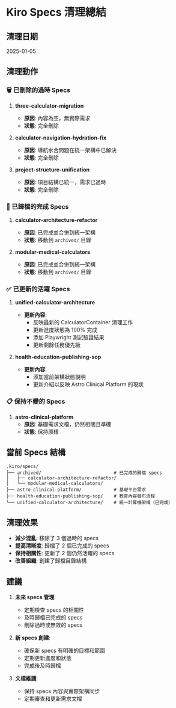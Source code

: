 # Kiro Specs 清理總結

## 清理日期
2025-01-05

## 清理動作

### 🗑️ 已刪除的過時 Specs

1. **three-calculator-migration**
   - **原因**: 內容為空，無實際需求
   - **狀態**: 完全刪除

2. **calculator-navigation-hydration-fix**
   - **原因**: 導航水合問題在統一架構中已解決
   - **狀態**: 完全刪除

3. **project-structure-unification**
   - **原因**: 項目結構已統一，需求已過時
   - **狀態**: 完全刪除

### 📁 已歸檔的完成 Specs

1. **calculator-architecture-refactor**
   - **原因**: 已完成並合併到統一架構
   - **狀態**: 移動到 `archived/` 目錄

2. **modular-medical-calculators**
   - **原因**: 已完成並合併到統一架構
   - **狀態**: 移動到 `archived/` 目錄

### ✅ 已更新的活躍 Specs

1. **unified-calculator-architecture**
   - **更新內容**: 
     - 反映最新的 CalculatorContainer 清理工作
     - 更新進度狀態為 100% 完成
     - 添加 Playwright 測試驗證結果
     - 更新剩餘任務優先級

2. **health-education-publishing-sop**
   - **更新內容**:
     - 添加當前架構狀態說明
     - 更新介紹以反映 Astro Clinical Platform 的現狀

### 📋 保持不變的 Specs

1. **astro-clinical-platform**
   - **原因**: 基礎需求文檔，仍然相關且準確
   - **狀態**: 保持原樣

## 當前 Specs 結構

```
.kiro/specs/
├── archived/                           # 已完成的歸檔 specs
│   ├── calculator-architecture-refactor/
│   └── modular-medical-calculators/
├── astro-clinical-platform/            # 基礎平台需求
├── health-education-publishing-sop/    # 教育內容發布流程
└── unified-calculator-architecture/    # 統一計算機架構（已完成）
```

## 清理效果

- **減少混亂**: 移除了 3 個過時的 specs
- **提高清晰度**: 歸檔了 2 個已完成的 specs
- **保持相關性**: 更新了 2 個仍然活躍的 specs
- **改善組織**: 創建了歸檔目錄結構

## 建議

1. **未來 specs 管理**:
   - 定期檢查 specs 的相關性
   - 及時歸檔已完成的 specs
   - 刪除過時或無效的 specs

2. **新 specs 創建**:
   - 確保新 specs 有明確的目標和範圍
   - 定期更新進度和狀態
   - 完成後及時歸檔

3. **文檔維護**:
   - 保持 specs 內容與實際架構同步
   - 定期審查和更新需求文檔